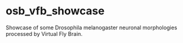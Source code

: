 osb_vfb_showcase
================

Showcase of some Drosophila melanogaster neuronal morphologies processed by Virtual Fly Brain.